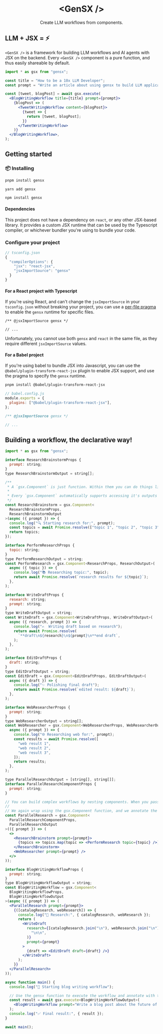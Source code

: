 <h1 align="center">&lt;GenSX /&gt;</h1>

<p align="center">
  Create LLM workflows from components.
</p>

## LLM + JSX = ⚡️

`<GenSX />` is a framework for building LLM workflows and AI agents with JSX on the backend. Every `<GenSX />` component is a pure function, and thus easily shareable by default.

```jsx
import * as gsx from "gensx";

const title = "How to be a 10x LLM Developer";
const prompt = "Write an article about using gensx to build LLM applications";

const [tweet, blogPost] = await gsx.execute(
  <BlogWritingWorkflow title={title} prompt={prompt}>
    {blogPost => (
      <TweetWritingWorkflow content={blogPost}>
        {tweet => {
          return [tweet, blogPost];
        }}
      </TweetWritingWorkflow>
    )}
  </BlogWritingWorkflow>,
);
```

## Getting started

### 📦 Installing

```bash
pnpm install gensx
```

```bash
yarn add gensx
```

```bash
npm install gensx
```

#### Dependencies

This project does not have a dependency on `react`, or any other JSX-based library. It provides a custom JSX runtime that can be used by the Typescript compiler, or whichever bundler you're using to bundle your code.

### Configure your project

```ts
// tsconfig.json
{
  "compilerOptions": {
    "jsx": "react-jsx",
    "jsxImportSource": "gensx"
  }
}
```

#### For a React project with Typescript

If you're using React, and can't change the `jsxImportSource` in your `tsconfig.json` without breaking your project, you can use a [per-file pragma](https://www.typescriptlang.org/tsconfig/#jsxImportSource) to enable the `gensx` runtime for specific files.

```tsx
/** @jsxImportSource gensx */

// ...
```

Unfortunately, you cannot use both `gensx` and `react` in the same file, as they require different `jsxImportSource` values.

#### For a Babel project

If you're using babel to bundle JSX into Javascript, you can use the `@babel/plugin-transform-react-jsx` plugin to enable JSX support, and use the pragma to specify the `gensx` runtime.

```bash
pnpm install @babel/plugin-transform-react-jsx
```

```js
// babel.config.js
module.exports = {
  plugins: ["@babel/plugin-transform-react-jsx"],
};
```

```jsx
/** @jsxImportSource gensx */

// ...
```

## Building a workflow, the declarative way!

```jsx
import * as gsx from "gensx";

interface ResearchBrainstormProps {
  prompt: string;
}
type ResearchBrainstormOutput = string[];

/**
 * A `gsx.Component` is just function. Within them you can do things like make calls to your vector DB, call APIs, or invoke models like OpenAI, Claude, Perplexity, and more.
 *
 * Every `gsx.Component` automatically supports accessing it's outputs by nesting a `child` function with no additional work required. For instance:
 */
const ResearchBrainstorm = gsx.Component<
  ResearchBrainstormProps,
  ResearchBrainstormOutput
>(async ({ prompt }) => {
  console.log("🔍 Starting research for:", prompt);
  const topics = await Promise.resolve(["topic 1", "topic 2", "topic 3"]);
  return topics;
});

interface PerformResearchProps {
  topic: string;
}
type PerformResearchOutput = string;
const PerformResearch = gsx.Component<ResearchProps, ResearchOutput>(
  async ({ topic }) => {
    console.log("📚 Researching topic:", topic);
    return await Promise.resolve(`research results for ${topic}`);
  },
);

interface WriteDraftProps {
  research: string;
  prompt: string;
}
type WriteDraftOutput = string;
const WriteDraft = gsx.Component<WriteDraftProps, WriteDraftOutput>(
  async ({ research, prompt }) => {
    console.log("✍️  Writing draft based on research");
    return await Promise.resolve(
      `**draft\n${research}\n${prompt}\n**end draft`,
    );
  },
);

interface EditDraftProps {
  draft: string;
}
type EditDraftOutput = string;
const EditDraft = gsx.Component<EditDraftProps, EditDraftOutput>(
  async ({ draft }) => {
    console.log("✨ Polishing final draft");
    return await Promise.resolve(`edited result: ${draft}`);
  },
);

interface WebResearcherProps {
  prompt: string;
}
type WebResearcherOutput = string[];
const WebResearcher = gsx.Component<WebResearcherProps, WebResearcherOutput>(
  async ({ prompt }) => {
    console.log("🌐 Researching web for:", prompt);
    const results = await Promise.resolve([
      "web result 1",
      "web result 2",
      "web result 3",
    ]);
    return results;
  },
);

type ParallelResearchOutput = [string[], string[]];
interface ParallelResearchComponentProps {
  prompt: string;
}

// You can build complex workflows by nesting components. When you pass a child function to a component, it will be called with the output of that component, and you can use that output inside any child components. If you don't specify a function as a child, the result from that leaf node will be bubbled up as the final result.
//
// We again wrap using the gsx.Component function, and we annotate the output type with the type of the final result.
const ParallelResearch = gsx.Component<
  ParallelResearchComponentProps,
  ParallelResearchOutput
>(({ prompt }) => (
  <>
    <ResearchBrainstorm prompt={prompt}>
      {topics => topics.map(topic => <PerformResearch topic={topic} />)}
    </ResearchBrainstorm>
    <WebResearcher prompt={prompt} />
  </>
));

interface BlogWritingWorkflowProps {
  prompt: string;
}
type BlogWritingWorkflowOutput = string;
const BlogWritingWorkflow = gsx.Component<
  BlogWritingWorkflowProps,
  BlogWritingWorkflowOutput
>(async ({ prompt }) => (
  <ParallelResearch prompt={prompt}>
    {([catalogResearch, webResearch]) => {
      console.log("🧠 Research:", { catalogResearch, webResearch });
      return (
        <WriteDraft
          research={[catalogResearch.join("\n"), webResearch.join("\n")].join(
            "\n\n",
          )}
          prompt={prompt}
        >
          {draft => <EditDraft draft={draft} />}
        </WriteDraft>
      );
    }}
  </ParallelResearch>
));

async function main() {
  console.log("🚀 Starting blog writing workflow");

  // Use the gensx function to execute the workflow and annotate with the output type.
  const result = await gsx.execute<BlogWritingWorkflowOutput>(
    <BlogWritingWorkflow prompt="Write a blog post about the future of AI" />,
  );
  console.log("✅ Final result:", { result });
}

await main();
```
